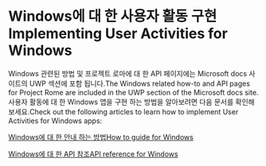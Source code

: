 # <a name="implementing-user-activities-for-windows"></a><span data-ttu-id="4340e-101">Windows에 대 한 사용자 활동 구현</span><span class="sxs-lookup"><span data-stu-id="4340e-101">Implementing User Activities for Windows</span></span>

<span data-ttu-id="4340e-102">Windows 관련된 방법 및 프로젝트 로마에 대 한 API 페이지에는 Microsoft docs 사이트의 UWP 섹션에 포함 됩니다.</span><span class="sxs-lookup"><span data-stu-id="4340e-102">The Windows related how-to and API pages for Project Rome are included in the UWP section of the Microsoft docs site.</span></span> <span data-ttu-id="4340e-103">사용자 활동에 대 한 Windows 앱을 구현 하는 방법을 알아보려면 다음 문서를 확인해 보세요.</span><span class="sxs-lookup"><span data-stu-id="4340e-103">Check out the following articles to learn how to implement User Activities for Windows apps:</span></span>

[<span data-ttu-id="4340e-104">Windows에 대 한 안내 하는 방법</span><span class="sxs-lookup"><span data-stu-id="4340e-104">How to guide for Windows</span></span>](https://docs.microsoft.com/windows/uwp/launch-resume/useractivities)

[<span data-ttu-id="4340e-105">Windows에 대 한 API 참조</span><span class="sxs-lookup"><span data-stu-id="4340e-105">API reference for Windows</span></span>](https://docs.microsoft.com/uwp/api/windows.applicationmodel.useractivities)